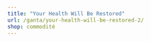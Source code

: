 ```yaml
---
title: "Your Health Will Be Restored"
url: /ganta/your-health-will-be-restored-2/
shop: commodité
---
```

